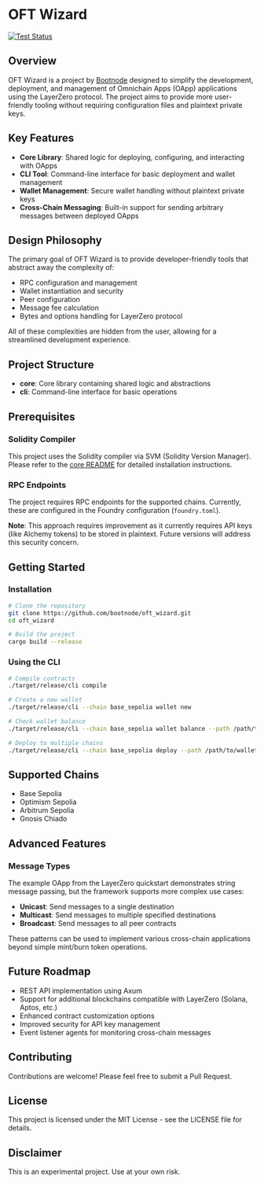 # OFT Wizard

[![Test Status](https://github.com/bootnode/oft_wizard/actions/workflows/test.yml/badge.svg)](https://github.com/bootnode/oft_wizard/actions/workflows/test.yml)

## Overview

OFT Wizard is a project by [Bootnode](https://bootnode.dev) designed to simplify the development, deployment, and management of Omnichain Apps (OApp) applications using the LayerZero protocol. The project aims to provide more user-friendly tooling without requiring configuration files and plaintext private keys.

## Key Features

- **Core Library**: Shared logic for deploying, configuring, and interacting with OApps
- **CLI Tool**: Command-line interface for basic deployment and wallet management
- **Wallet Management**: Secure wallet handling without plaintext private keys
- **Cross-Chain Messaging**: Built-in support for sending arbitrary messages between deployed OApps

## Design Philosophy

The primary goal of OFT Wizard is to provide developer-friendly tools that abstract away the complexity of:

- RPC configuration and management
- Wallet instantiation and security
- Peer configuration
- Message fee calculation
- Bytes and options handling for LayerZero protocol

All of these complexities are hidden from the user, allowing for a streamlined development experience.

## Project Structure

- **core**: Core library containing shared logic and abstractions
- **cli**: Command-line interface for basic operations

## Prerequisites

### Solidity Compiler

This project uses the Solidity compiler via SVM (Solidity Version Manager). Please refer to the [core README](./core/README.md) for detailed installation instructions.

### RPC Endpoints

The project requires RPC endpoints for the supported chains. Currently, these are configured in the Foundry configuration (`foundry.toml`).

**Note**: This approach requires improvement as it currently requires API keys (like Alchemy tokens) to be stored in plaintext. Future versions will address this security concern.

## Getting Started

### Installation

```bash
# Clone the repository
git clone https://github.com/bootnode/oft_wizard.git
cd oft_wizard

# Build the project
cargo build --release
```

### Using the CLI

```bash
# Compile contracts
./target/release/cli compile

# Create a new wallet
./target/release/cli --chain base_sepolia wallet new

# Check wallet balance
./target/release/cli --chain base_sepolia wallet balance --path /path/to/wallet

# Deploy to multiple chains
./target/release/cli --chain base_sepolia deploy --path /path/to/wallet --chainlist optimism_sepolia arbitrum_sepolia
```

## Supported Chains

- Base Sepolia
- Optimism Sepolia
- Arbitrum Sepolia
- Gnosis Chiado

## Advanced Features

### Message Types

The example OApp from the LayerZero quickstart demonstrates string message passing, but the framework supports more complex use cases:

- **Unicast**: Send messages to a single destination
- **Multicast**: Send messages to multiple specified destinations
- **Broadcast**: Send messages to all peer contracts

These patterns can be used to implement various cross-chain applications beyond simple mint/burn token operations.

## Future Roadmap

- REST API implementation using Axum
- Support for additional blockchains compatible with LayerZero (Solana, Aptos, etc.)
- Enhanced contract customization options
- Improved security for API key management
- Event listener agents for monitoring cross-chain messages

## Contributing

Contributions are welcome! Please feel free to submit a Pull Request.

## License

This project is licensed under the MIT License - see the LICENSE file for details.

## Disclaimer

This is an experimental project. Use at your own risk.
